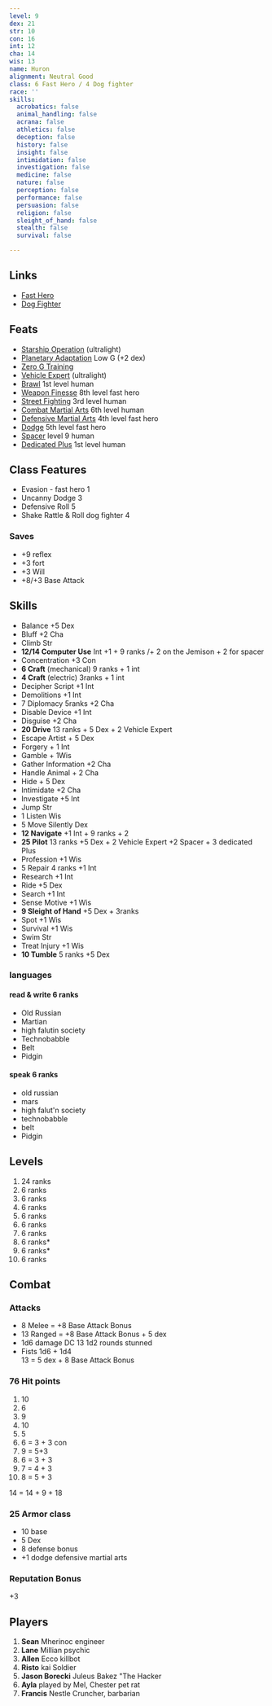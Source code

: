 ```yaml
---
level: 9
dex: 21
str: 10
con: 16
int: 12
cha: 14
wis: 13
name: Huron
alignment: Neutral Good
class: 6 Fast Hero / 4 Dog fighter
race: ''
skills:
  acrobatics: false
  animal_handling: false
  acrana: false
  athletics: false
  deception: false
  history: false
  insight: false
  intimidation: false
  investigation: false
  medicine: false
  nature: false
  perception: false
  performance: false
  persuasion: false
  religion: false
  sleight_of_hand: false
  stealth: false
  survival: false

---
```

## Links

* [Fast Hero](http://spellbooksoftware.com/d20mrsd/fasthero.html)
* [Dog Fighter](http://spellbooksoftware.com/d20mrsd/futuredogfight.html)

## Feats

* [Starship Operation](http://spellbooksoftware.com/d20mrsd/futurefeats.html#soperation) (ultralight)
* [Planetary Adaptation](http://spellbooksoftware.com/d20mrsd/futurefeats.html#adaptation) Low G (+2 dex)
* [Zero G Training](http://spellbooksoftware.com/d20mrsd/futurefeats.html#zerog)
* [Vehicle Expert](http://spellbooksoftware.com/d20mrsd/featorder.html#vehicleexpert) (ultralight)
* [Brawl](http://spellbooksoftware.com/d20mrsd/featorder.html#brawl) 1st level human
* [Weapon Finesse](http://spellbooksoftware.com/d20mrsd/featorder.html#weaponfinesse) 8th level fast hero
* [Street Fighting](http://spellbooksoftware.com/d20mrsd/featorder.html#streetfighting) 3rd level human
* [Combat Martial Arts](http://spellbooksoftware.com/d20mrsd/featorder.html#combatmartial) 6th level human
* [Defensive Martial Arts](http://spellbooksoftware.com/d20mrsd/featorder.html#defensivemartial) 4th level fast hero
* [Dodge](http://spellbooksoftware.com/d20mrsd/featorder.html#dodge) 5th level fast hero
* [Spacer](http://spellbooksoftware.com/d20mrsd/futurefeats.html#spacer) level 9 human
* [Dedicated Plus](http://spellbooksoftware.com/d20mrsd/futurefeats.html#dplus) 1st level human

## Class Features

* Evasion - fast hero 1
* Uncanny Dodge 3
* Defensive Roll 5
* Shake Rattle & Roll dog fighter 4

### Saves

* +9 reflex
* +3 fort
* +3 Will
* +8/+3 Base Attack

## Skills

* Balance +5 Dex
* Bluff +2 Cha
* Climb Str
* **12/14 Computer Use** Int +1 + 9 ranks /+ 2 on the Jemison + 2 for spacer
* Concentration +3 Con
* **6 Craft** (mechanical) 9 ranks + 1 int
* **4 Craft** (electric) 3ranks + 1 int
* Decipher Script +1 Int
* Demolitions +1 Int
* 7 Diplomacy 5ranks +2 Cha
* Disable Device +1 Int
* Disguise +2 Cha
* **20 Drive** 13 ranks + 5 Dex + 2 Vehicle Expert
* Escape Artist + 5 Dex
* Forgery + 1 Int
* Gamble + 1Wis
* Gather Information +2 Cha
* Handle Animal + 2 Cha
* Hide + 5 Dex
* Intimidate +2 Cha
* Investigate +5 Int
* Jump Str
* 1 Listen Wis
* 5 Move Silently Dex
* **12 Navigate** +1 Int + 9 ranks + 2
* **25 Pilot** 13 ranks +5 Dex + 2 Vehicle Expert +2 Spacer + 3 dedicated Plus
* Profession +1 Wis
* 5 Repair 4 ranks +1 Int
* Research +1 Int
* Ride +5 Dex
* Search +1 Int
* Sense Motive +1 Wis
* **9 Sleight of Hand** +5 Dex + 3ranks
* Spot +1 Wis
* Survival +1 Wis
* Swim Str
* Treat Injury +1 Wis
* **10 Tumble** 5 ranks +5 Dex

### languages

#### read & write 6 ranks

* Old Russian
* Martian
* high falutin society
* Technobabble
* Belt
* Pidgin

#### speak 6 ranks

* old russian
* mars
* high falut'n society
* technobabble
* belt
* Pidgin

## Levels

 1. 24 ranks
 2. 6 ranks
 3. 6 ranks
 4. 6 ranks
 5. 6 ranks
 6. 6 ranks
 7. 6 ranks
 8. 6 ranks*
 9. 6 ranks*
10. 6 ranks

## Combat

### Attacks

* 8 Melee = +8 Base Attack Bonus
* 13 Ranged = +8 Base  Attack Bonus + 5 dex
* 1d6 damage DC 13 1d2 rounds stunned
* Fists 1d6 + 1d4  
  13 = 5 dex + 8 Base Attack Bonus

### 76 Hit points

 1. 10
 2. 6
 3. 9
 4. 10
 5. 5
 6. 6 = 3 + 3 con
 7. 9 = 5+3
 8. 6 = 3 + 3
 9. 7 = 4 + 3
10. 8 = 5 + 3

14 = 14 + 9 + 18

### 25 Armor class

* 10 base
* 5 Dex
* 8 defense bonus
* +1 dodge defensive martial arts

### Reputation Bonus

\+3

## Players

1. **Sean** Mherinoc engineer
2. **Lane** Millian psychic
3. **Allen** Ecco killbot
4. **Risto** kai Soldier
5. **Jason Borecki** Juleus Bakez "The Hacker
6. **Ayla** played by Mel, Chester pet rat
7. **Francis** Nestle Cruncher, barbarian